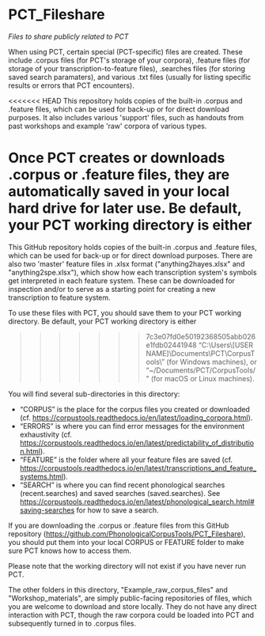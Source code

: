 # PCT_Fileshare
*Files to share publicly related to PCT*


When using PCT, certain special (PCT-specific) files are created. These include .corpus files (for PCT's storage of your corpora), .feature files (for storage of your transcription-to-feature files), .searches files (for storing saved search paramaters), and various .txt files (usually for listing specific results or errors that PCT encounters). 

<<<<<<< HEAD
This repository holds copies of the built-in .corpus and .feature files, which can be used for back-up or for direct download purposes. It also includes various 'support' files, such as handouts from past workshops and example 'raw' corpora of various types.

Once PCT creates or downloads .corpus or .feature files, they are automatically saved in your local hard drive for later use. Be default, your PCT working directory is either
=======
This GitHub repository holds copies of the built-in .corpus and .feature files, which can be used for back-up or for direct download purposes. There are also two 'master' feature files in .xlsx format ("anything2hayes.xlsx" and "anything2spe.xlsx"), which show how each transcription system's symbols get interpreted in each feature system. These can be downloaded for inspection and/or to serve as a starting point for creating a new transcription to feature system.

To use these files with PCT, you should save them to your PCT working directory. Be default, your PCT working directory is either
>>>>>>> 7c3e07fd0e50192368505abb026e1fdb02441948
“C:\\Users\\[USER NAME]\\Documents\\PCT\\CorpusTools\\” (for Windows machines), or “~/Documents/PCT/CorpusTools/” (for macOS or Linux machines).

You will find several sub-directories in this directory:

 * “CORPUS” is the place for the corpus files you created or downloaded (cf. https://corpustools.readthedocs.io/en/latest/loading_corpora.html).
 * “ERRORS” is where you can find error messages for the environment exhaustivity (cf. https://corpustools.readthedocs.io/en/latest/predictability_of_distribution.html).
 * “FEATURE” is the folder where all your feature files are saved (cf. https://corpustools.readthedocs.io/en/latest/transcriptions_and_feature_systems.html).
 * “SEARCH” is where you can find recent phonological searches (recent.searches) and saved searches (saved.searches). See https://corpustools.readthedocs.io/en/latest/phonological_search.html#saving-searches for how to save a search.

If you are downloading the .corpus or .feature files from this GitHub repository (https://github.com/PhonologicalCorpusTools/PCT_Fileshare), you should put them into your local CORPUS or FEATURE folder to make sure PCT knows how to access them.

Please note that the working directory will not exist if you have never run PCT.

The other folders in this directory, "Example_raw_corpus_files" and "Workshop_materials", are simply public-facing repositories of files, which you are welcome to download and store locally. They do not have any direct interaction with PCT, though the raw corpora could be loaded into PCT and subsequently turned in to .corpus files.
